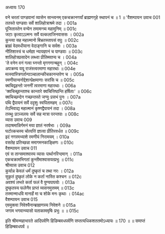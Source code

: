 अध्यायः 170

वने चरतां पाण्डवानां व्यासेन सान्त्वनम् एकचक्रानगर्यां ब्राह्मणगृहे स्थापनं च ॥ 1 ॥
\'वैशम्पायन उवाच 	001  
ततस्ते पाण्डवाः सर्वे शालिहोत्राश्रमे तदा ।	001a  
पूजितास्तेन वन्येन तमामन्त्र्य महामुनिम् ॥	001c  
जटाः कृत्वाऽऽत्मनः सर्वे वल्कलाजिनवाससः ।	002a  
कुन्त्या सह महात्मानो बिभ्रतस्तापसं वपुः ॥	002c  
ब्राह्मं वेदमधीयाना वेदाङ्गानि च सर्वशः ।	003a  
नीतिशास्त्रं च धर्मज्ञा न्यायज्ञानं च पाण्डवाः ॥	003c  
शालिहोत्रप्रसादेन लब्ध्वा प्रीतिमवाप्य च ।	004a  
\'ते वनेन वनं गत्वा घ्नन्तो मृगगणान्बहून् ।	004c  
अपक्रम्य ययू राजंस्त्वरमाणा महारथाः ॥	004e  
मत्स्यांस्त्रिगर्तान्पाञ्चालान्कीचकानन्तरेण च ।	005a  
रमणीयान्वनोद्देशान्प्रेक्षमाणाः सरांसि च ॥	005c  
क्वचिद्वहन्तो जननीं त्वरमाणा महारथाः ।	006a  
\'क्वचिच्छ्रान्ताश्च कान्तारे क्वचित्तिष्ठन्ति हर्षिताः\' ॥	006c  
क्वचिच्छन्देन गच्छन्तस्ते जग्मुः प्रसभं पुनः ।	007a  
पथि द्वैपायनं सर्वे ददृशुः स्वपितामहम् ॥	007c  
तेऽभिवाद्य महात्मानं कृष्णद्वैपायनं तदा ।	008a  
तस्थुः प्राञ्जलयः सर्वे सह मात्रा परन्तपाः ॥	008c  
व्यास उवाच 	009  
तदाश्रमान्निर्गमनं मया ज्ञातं नरर्षभाः ।	009a  
घटोत्कचस्य चोत्पत्तिं ज्ञात्वा प्रीतिरवर्धत ॥	009c  
इदं नगरमभ्याशे रमणीयं निरामयम् ।	010a  
वसतेह प्रतिच्छन्ना ममागमनकाङ्क्षिणः ॥	010c  
वैशम्पायन उवाच 	011  
एवं स तान्समाश्वास्य व्यासः पार्थानरिन्दमान् ।	011a  
एकचक्रामभिगतां कुन्तीमाश्वासयत्प्रभुः ॥	011c  
श्रीव्यास उवाच 	012  
कुर्यान्न केवलं धर्मं दुष्कृतं च तथा नरः ।	012a  
सुकृतं दुष्कृतं लोके न कर्ता नास्ति कश्चन ॥	012c  
अवश्यं लभते कर्ता फलं वै पुण्यपापयोः ।	013a  
दुष्कृतस्य फलेनैव प्राप्तं व्यसनमुत्तमम् ॥	013c  
तस्मान्माधवि मानार्हे मा च शोके मनः कृथाः ।	014ac  
वैशम्पायन उवाच 	015  
एवमुक्त्वा निवेश्यैनान्ब्राह्मणस्य निवेशने ॥	015a  
जगाम भगवान्व्यासो यताकाममृषिः प्रभुः ॥ ॥	015c  

इति श्रीमन्महाभारते आदिपर्वणि हिडिम्बवधपर्वणि सप्तत्यधिकशततमोऽध्यायः ॥ 170 ॥ ॥ समाप्तं हिडिम्बवधपर्व ॥
